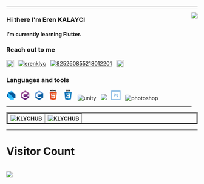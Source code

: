 <hr>
<img src="https://media.giphy.com/media/c2lbMLWfL1mQ8/giphy.gif" align="right" widht="400" height="250">

### Hi there I'm Eren KALAYCI

#### I’m currently learning Flutter.

### Reach out to me
<p align="left" dir="auto">
<a href="https://www.linkedin.com/in/erenklyc/" rel="nofollow"><img align="center" src="https://raw.githubusercontent.com/rahuldkjain/github-profile-readme-generator/master/src/images/icons/Social/linked-in-alt.svg" height="20" width="20" style="max-width: 100%;"></a> 
&nbsp; 
<a href="https://stackoverflow.com/users/erenklyc" target="blank"><img align="center" src="https://raw.githubusercontent.com/rahuldkjain/github-profile-readme-generator/master/src/images/icons/Social/stack-overflow.svg" alt="erenklyc" height="20" width="20" /></a>
&nbsp;
<a href="https://discord.gg/825260855218012201" target="blank"><img align="center" src="https://raw.githubusercontent.com/rahuldkjain/github-profile-readme-generator/master/src/images/icons/Social/discord.svg" alt="825260855218012201" height="22" width="22"></a>
&nbsp;
<a href="https://twitter.com/erenklyctr" rel="nofollow"><img align="center" src="https://raw.githubusercontent.com/rahuldkjain/github-profile-readme-generator/master/src/images/icons/Social/twitter.svg" height="20" width="20" style="max-width: 100%;"></a>  
</p>

### Languages and tools
<p align="left" dir="auto">

<img src="https://raw.githubusercontent.com/github/explore/80688e429a7d4ef2fca1e82350fe8e3517d3494d/topics/dart/dart.png" widht="25" height="25">
&nbsp;
<img src="https://raw.githubusercontent.com/devicons/devicon/master/icons/csharp/csharp-original.svg" widht="25" height="25">
&nbsp;
<img src="https://raw.githubusercontent.com/devicons/devicon/master/icons/c/c-original.svg" widht="25" height="25">
&nbsp;
<img src="https://raw.githubusercontent.com/devicons/devicon/master/icons/html5/html5-original-wordmark.svg" widht="27" height="27">
&nbsp;
<img src="https://raw.githubusercontent.com/devicons/devicon/master/icons/css3/css3-original-wordmark.svg" widht="27" height="27">
&nbsp;
<img src="https://preview.redd.it/tu3gt6ysfxq71.png?auto=webp&s=10ab55d9dc09e7ed6ea59bd5916800a5272d5969" alt="unity" width="25" height="25">
&nbsp;
<img src="https://avatars.githubusercontent.com/u/38549573?s=200&v=4" widht="25" height="25">
&nbsp;
<img src="https://raw.githubusercontent.com/devicons/devicon/master/icons/photoshop/photoshop-line.svg" alt="photoshop" width="25" height="25">
&nbsp;
<img src="https://w7.pngwing.com/pngs/622/18/png-transparent-adobe-logo-logos-premier-pro-logos-and-brands-line-filled-icon.png" alt="photoshop" width="25" height="25">
</p>

<hr>

<table align="center" table border="3.5">
<tbody><tr>
<th>
<a target="_blank" rel="noopener noreferrer nofollow" href="https://camo.githubusercontent.com/54f24891b0a7d722503b58760b6b7b0c5c4f03a1a54b8d948b5cf19210514c78/68747470733a2f2f6769746875622d726561646d652d73746174732e76657263656c2e6170702f6170693f757365726e616d653d4b4c59434855422673686f775f69636f6e733d74727565267468656d653d677261797768697465"><img src="https://camo.githubusercontent.com/54f24891b0a7d722503b58760b6b7b0c5c4f03a1a54b8d948b5cf19210514c78/68747470733a2f2f6769746875622d726561646d652d73746174732e76657263656c2e6170702f6170693f757365726e616d653d4b4c59434855422673686f775f69636f6e733d74727565267468656d653d677261797768697465" alt="KLYCHUB" data-canonical-src="https://github-readme-stats.vercel.app/api?username=KLYCHUB&amp;show_icons=true&amp;locale=en&amp;hide=contribs,issues&amp;theme=github_dark&amp;hide_border=true" style="max-width: 100%;"></a>
</th>

<th>
<a target="_blank" rel="noopener noreferrer nofollow" href="https://camo.githubusercontent.com/da0af81c9748a658e6a63fb86a9409f11002c67023277610a4d9a096727e74d0/68747470733a2f2f6769746875622d726561646d652d73746174732e76657263656c2e6170702f6170692f746f702d6c616e67732f3f757365726e616d653d4b4c5943485542266c61796f75743d636f6d70616374"><img src="https://camo.githubusercontent.com/da0af81c9748a658e6a63fb86a9409f11002c67023277610a4d9a096727e74d0/68747470733a2f2f6769746875622d726561646d652d73746174732e76657263656c2e6170702f6170692f746f702d6c616e67732f3f757365726e616d653d4b4c5943485542266c61796f75743d636f6d70616374" alt="KLYCHUB" data-canonical-src="https://github-readme-stats.vercel.app/api/top-langs?username=KLYCHUB&amp;show_icons=true&amp;locale=en&amp;layout=compact&amp;theme=github_dark&amp;hide_border=true" style="max-width: 100%;"></a>
</th>
</tr>
</tbody></table>

<hr>
<!-- <img src="https://komarev.com/ghpvc/?username=your-github-KLYCHUB&label=PROFILE+VIEWS"> -->

<p align="center" dir="auto"> 
<h1> <b> Visitor Count </b></h1>
<br>
<a target="_blank" rel="noopener noreferrer nofollow" href="https://profile-counter.glitch.me/KLYCHUB/count.svg"><img src="https://profile-counter.glitch.me/KLYCHUB/count.svg" data-canonical-src="https://profile-counter.glitch.me/KLYCHUB/count.svg" style="max-width: 100%;"></a>
</p>
